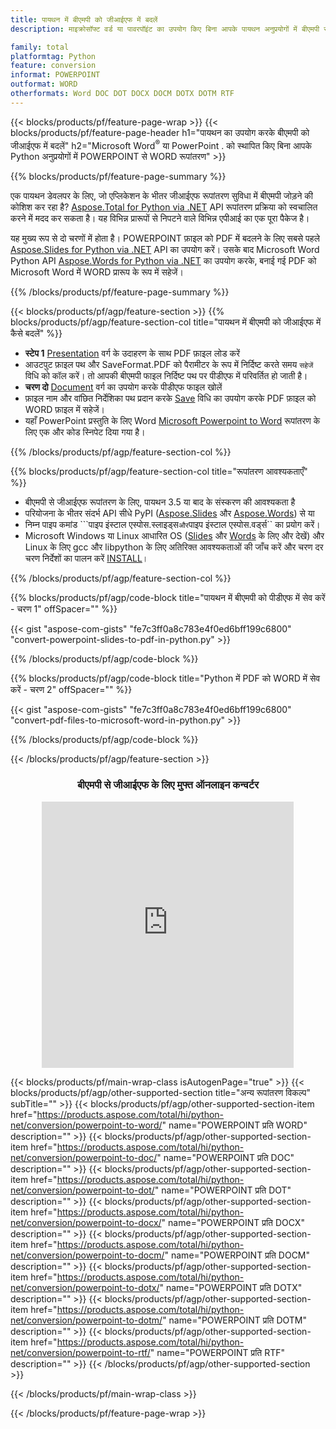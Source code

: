 ```yaml
---
title: पायथन में बीएमपी को जीआईएफ में बदलें
description: माइक्रोसॉफ्ट वर्ड या पावरपॉइंट का उपयोग किए बिना आपके पायथन अनुप्रयोगों में बीएमपी से जीआईएफ रूपांतरण 

family: total
platformtag: Python
feature: conversion
informat: POWERPOINT
outformat: WORD
otherformats: Word DOC DOT DOCX DOCM DOTX DOTM RTF
---
```

{{< blocks/products/pf/feature-page-wrap >}}
{{< blocks/products/pf/feature-page-header h1="पायथन का उपयोग करके बीएमपी को जीआईएफ में बदलें" h2="Microsoft Word<sup>&reg;</sup> या PowerPoint . को स्थापित किए बिना आपके Python अनुप्रयोगों में POWERPOINT से WORD रूपांतरण" >}}

{{% blocks/products/pf/feature-page-summary %}}

एक पायथन डेवलपर के लिए, जो एप्लिकेशन के भीतर जीआईएफ रूपांतरण सुविधा में बीएमपी जोड़ने की कोशिश कर रहा है? [Aspose.Total for Python via .NET](https://products.aspose.com/total/python-net/) API रूपांतरण प्रक्रिया को स्वचालित करने में मदद कर सकता है। यह विभिन्न प्रारूपों से निपटने वाले विभिन्न एपीआई का एक पूरा पैकेज है।  

यह मुख्य रूप से दो चरणों में होता है। POWERPOINT फ़ाइल को PDF में बदलने के लिए सबसे पहले [Aspose.Slides for Python via .NET](https://products.aspose.com/slides/python-net/) API का उपयोग करें। उसके बाद Microsoft Word Python API [Aspose.Words for Python via .NET](https://products.aspose.com/words/python-net/) का उपयोग करके, बनाई गई PDF को Microsoft Word में WORD प्रारूप के रूप में सहेजें। 

{{% /blocks/products/pf/feature-page-summary %}}

{{< blocks/products/pf/agp/feature-section >}}
{{% blocks/products/pf/agp/feature-section-col title="पायथन में बीएमपी को जीआईएफ में कैसे बदलें" %}}
-  **स्टेप 1** [Presentation](https://reference.aspose.com/slides/python-net/aspose.slides/presentation/) वर्ग के उदाहरण के साथ PDF फ़ाइल लोड करें
-  आउटपुट फ़ाइल पथ और SaveFormat.PDF को पैरामीटर के रूप में निर्दिष्ट करते समय `सहेजें` विधि को कॉल करें। तो आपकी बीएमपी फाइल निर्दिष्ट पथ पर पीडीएफ में परिवर्तित हो जाती है।
- **चरण दो** [Document](https://reference.aspose.com/words/python-net/aspose.words/document/) वर्ग का उपयोग करके पीडीएफ फाइल खोलें
- फ़ाइल नाम और वांछित निर्देशिका पथ प्रदान करके [Save](https://reference.aspose.com/words/python-net/aspose.words/document/save/) विधि का उपयोग करके PDF फ़ाइल को WORD फ़ाइल में सहेजें।
- यहाँ PowerPoint प्रस्तुति के लिए Word [Microsoft Powerpoint to Word](https://products.aspose.com/total/python-net/conversion/) रूपांतरण के लिए एक और कोड स्निपेट दिया गया है।

{{% /blocks/products/pf/agp/feature-section-col %}}

{{% blocks/products/pf/agp/feature-section-col title="रूपांतरण आवश्यकताएँ" %}}

- बीएमपी से जीआईएफ रूपांतरण के लिए, पायथन 3.5 या बाद के संस्करण की आवश्यकता है
- परियोजना के भीतर संदर्भ API सीधे PyPI ([Aspose.Slides](https://pypi.org/project/Aspose.Slides/) और [Aspose.Words](https://pypi.org/project/aspose-words/)) से या
- निम्न पाइप कमांड ```पाइप इंस्टाल एस्पोस.स्लाइड्स`` और ``पाइप इंस्टाल एस्पोस.वर्ड्स`` का प्रयोग करें। 
- Microsoft Windows या Linux आधारित OS ([Slides](https://docs.aspose.com/slides/python-net/system-requirements/) और [Words](https://docs.aspose.com/words/python-net/system-requirements/) के लिए और देखें) और Linux के लिए gcc और libpython के लिए अतिरिक्त आवश्यकताओं की जाँच करें और चरण दर चरण निर्देशों का पालन करें [INSTALL](https://docs.aspose.com/words/python-net/installation/)।
 

{{% /blocks/products/pf/agp/feature-section-col %}}

{{% blocks/products/pf/agp/code-block title="पायथन में बीएमपी को पीडीएफ में सेव करें - चरण 1" offSpacer="" %}}

{{< gist "aspose-com-gists" "fe7c3ff0a8c783e4f0ed6bff199c6800" "convert-powerpoint-slides-to-pdf-in-python.py" >}}

{{% /blocks/products/pf/agp/code-block %}}

{{% blocks/products/pf/agp/code-block title="Python में PDF को WORD में सेव करें - चरण 2" offSpacer="" %}}

{{< gist "aspose-com-gists" "fe7c3ff0a8c783e4f0ed6bff199c6800" "convert-pdf-files-to-microsoft-word-in-python.py" >}}

{{% /blocks/products/pf/agp/code-block %}}

{{< /blocks/products/pf/agp/feature-section >}}
<div class="container-fluid agp-content bg-white aboutfile box-1 vh100 section nopbtm">
<div class=container>
<div class=row>
<div class="demobox tc col-md-12 padding-0" align="center">

<h3>बीएमपी से जीआईएफ के लिए मुफ्त ऑनलाइन कन्वर्टर</h3>

<iframe style="border: none; height: 426px;" scrolling="no" src="https://total-conversion-app-65z5r2lp.qa.k8s.dynabic.com/?to=docx&from=pptx" id="child-iframe" width="80%"></iframe>

</div></div>
</div></div>

{{< blocks/products/pf/main-wrap-class isAutogenPage="true" >}}
{{< blocks/products/pf/agp/other-supported-section title="अन्य रूपांतरण विकल्प" subTitle="" >}}
{{< blocks/products/pf/agp/other-supported-section-item href="https://products.aspose.com/total/hi/python-net/conversion/powerpoint-to-word/" name="POWERPOINT प्रति WORD" description="" >}}
{{< blocks/products/pf/agp/other-supported-section-item href="https://products.aspose.com/total/hi/python-net/conversion/powerpoint-to-doc/" name="POWERPOINT प्रति DOC" description="" >}}
{{< blocks/products/pf/agp/other-supported-section-item href="https://products.aspose.com/total/hi/python-net/conversion/powerpoint-to-dot/" name="POWERPOINT प्रति DOT" description="" >}}
{{< blocks/products/pf/agp/other-supported-section-item href="https://products.aspose.com/total/hi/python-net/conversion/powerpoint-to-docx/" name="POWERPOINT प्रति DOCX" description="" >}}
{{< blocks/products/pf/agp/other-supported-section-item href="https://products.aspose.com/total/hi/python-net/conversion/powerpoint-to-docm/" name="POWERPOINT प्रति DOCM" description="" >}}
{{< blocks/products/pf/agp/other-supported-section-item href="https://products.aspose.com/total/hi/python-net/conversion/powerpoint-to-dotx/" name="POWERPOINT प्रति DOTX" description="" >}}
{{< blocks/products/pf/agp/other-supported-section-item href="https://products.aspose.com/total/hi/python-net/conversion/powerpoint-to-dotm/" name="POWERPOINT प्रति DOTM" description="" >}}
{{< blocks/products/pf/agp/other-supported-section-item href="https://products.aspose.com/total/hi/python-net/conversion/powerpoint-to-rtf/" name="POWERPOINT प्रति RTF" description="" >}}
{{< /blocks/products/pf/agp/other-supported-section >}}

{{< /blocks/products/pf/main-wrap-class >}}

{{< /blocks/products/pf/feature-page-wrap >}}